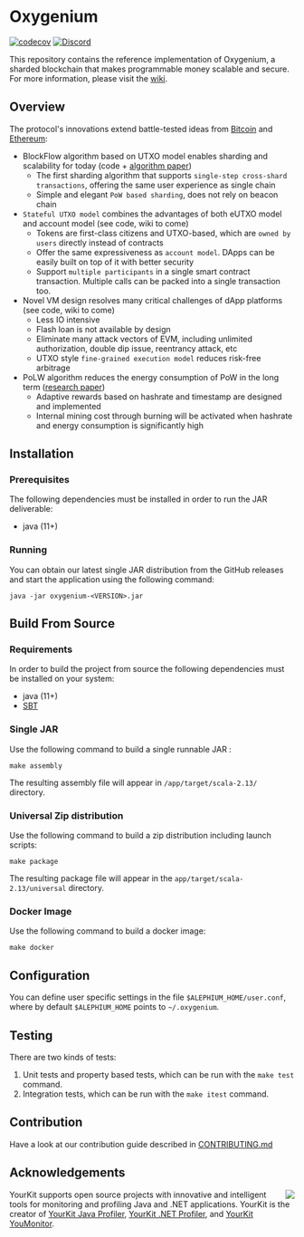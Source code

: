 Oxygenium
=========
[![codecov][codecov-badge]][codecov-link]
[![Discord][discord-badge]][discord-link]

This repository contains the reference implementation of Oxygenium, a sharded
blockchain that makes programmable money scalable and secure. For more information, please visit the [wiki](https://wiki.oxygenium.org/).

## Overview

The protocol's innovations extend battle-tested ideas from [Bitcoin](https://bitcoin.org/bitcoin.pdf) and [Ethereum](https://ethereum.org/en/whitepaper/):

* BlockFlow algorithm based on UTXO model enables sharding and scalability for today (code + [algorithm paper](https://github.com/oxygenium/research/blob/master/oxygenium.pdf))
  * The first sharding algorithm that supports `single-step cross-shard transactions`, offering the same user experience as single chain
  * Simple and elegant `PoW based sharding`, does not rely on beacon chain
* `Stateful UTXO model` combines the advantages of both eUTXO model and account model (see code, wiki to come)
  * Tokens are first-class citizens and UTXO-based, which are `owned by users` directly instead of contracts
  * Offer the same expressiveness as `account model`. DApps can be easily built on top of it with better security
  * Support `multiple participants` in a single smart contract transaction. Multiple calls can be packed into a single transaction too.
* Novel VM design resolves many critical challenges of dApp platforms (see code, wiki to come)
  * Less IO intensive
  * Flash loan is not available by design
  * Eliminate many attack vectors of EVM, including unlimited authorization, double dip issue, reentrancy attack, etc
  * UTXO style `fine-grained execution model` reduces risk-free arbitrage
* PoLW algorithm reduces the energy consumption of PoW in the long term ([research paper](https://github.com/oxygenium/research/blob/master/polw.pdf))
  * Adaptive rewards based on hashrate and timestamp are designed and implemented
  * Internal mining cost through burning will be activated when hashrate and energy consumption is significantly high

## Installation

### Prerequisites

The following dependencies must be installed in order to run the JAR deliverable:

- java (11+)

### Running

You can obtain our latest single JAR distribution from the GitHub releases and start the application using the following command:

    java -jar oxygenium-<VERSION>.jar

## Build From Source

### Requirements

In order to build the project from source the following dependencies must be installed on your system:
- java (11+)
- [SBT](https://docs.scala-lang.org/getting-started/sbt-track/getting-started-with-scala-and-sbt-on-the-command-line.html)

### Single JAR

Use the following command to build a single runnable JAR :

    make assembly

The resulting assembly file will appear in `/app/target/scala-2.13/` directory.

### Universal Zip distribution

Use the following command to build a zip distribution including launch scripts:

    make package

The resulting package file will appear in the `app/target/scala-2.13/universal` directory.

### Docker Image

Use the following command to build a docker image:

    make docker

## Configuration

You can define user specific settings in the file `$ALEPHIUM_HOME/user.conf`, where by default `$ALEPHIUM_HOME` points to `~/.oxygenium`.

## Testing

There are two kinds of tests:

1) Unit tests and property based tests, which can be run with the `make test` command.
2) Integration tests, which can be run with the `make itest` command.

## Contribution

Have a look at our contribution guide described in [CONTRIBUTING.md](CONTRIBUTING.md)

[codecov-badge]: https://codecov.io/gh/oxygenium/oxygenium/branch/master/graph/badge.svg?token=0CK4HQ910R
[codecov-link]: https://codecov.io/gh/oxygenium/oxygenium
[discord-badge]: https://img.shields.io/discord/747741246667227157?logo=discord
[discord-link]: https://discord.gg/JErgRBfRSB

## Acknowledgements

<img src="https://www.yourkit.com/images/yklogo.png" align="right" />

YourKit supports open source projects with innovative and intelligent tools
for monitoring and profiling Java and .NET applications.
YourKit is the creator of <a href="https://www.yourkit.com/java/profiler/">YourKit Java Profiler</a>,
<a href="https://www.yourkit.com/.net/profiler/">YourKit .NET Profiler</a>,
and <a href="https://www.yourkit.com/youmonitor/">YourKit YouMonitor</a>.
